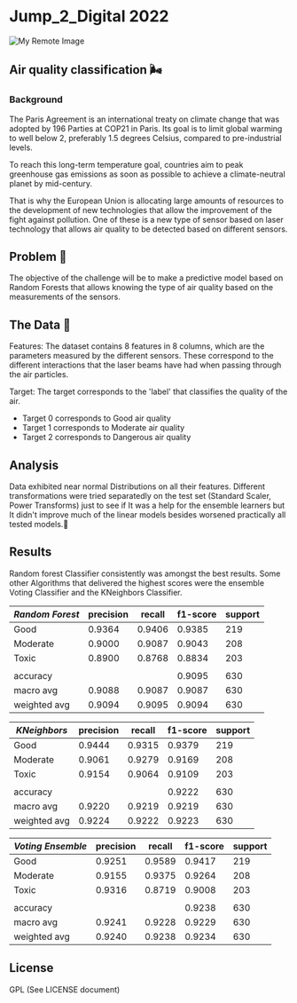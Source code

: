 # Jump_2_Digital 2022 
![My Remote Image](https://www.rpsgroup.com/media/2484/air-quality-1600x1000.jpg?anchor=center&mode=crop&width=1200&height=630&rnd=131915165990000000)
## Air quality classification 🌬

### Background 
The Paris Agreement is an international treaty on climate change that was adopted by 196 Parties at COP21 in Paris. Its goal is to limit global warming to well below 2, preferably 1.5 degrees Celsius, compared to pre-industrial levels.

To reach this long-term temperature goal, countries aim to peak greenhouse gas emissions as soon as possible to achieve a climate-neutral planet by mid-century.

That is why the European Union is allocating large amounts of resources to the development of new technologies that allow the improvement of the fight against pollution. One of these is a new type of sensor based on laser technology that allows air quality to be detected based on different sensors.


## Problem 🥅

The objective of the challenge will be to make a predictive model based on Random Forests that allows knowing the type of air quality based on the measurements of the sensors.

## The Data 💾

Features: The dataset contains 8 features in 8 columns, which are the parameters measured by the different sensors. These correspond to the different interactions that the laser beams have had when passing through the air particles.

Target: The target corresponds to the 'label' that classifies the quality of the air.

- Target 0 corresponds to Good air quality 
- Target 1 corresponds to Moderate air quality
- Target 2 corresponds to Dangerous air quality

## Analysis
Data exhibited near normal Distributions on all their features. Different transformations were tried separatedly on the test set (Standard Scaler, Power Transforms) just to see if It was a help for the ensemble learners but It didn't improve much of the linear models besides worsened practically all tested models.🤔 

## Results 
Random forest Classifier consistently was amongst the best results. Some other Algorithms that delivered the highest scores were the ensemble Voting Classifier and the KNeighbors Classifier. 

| **_Random Forest_** | precision | recall | f1-score | support |
|---------------------|-----------|--------|----------|---------|
| Good                | 0.9364    | 0.9406 | 0.9385   | 219     |
| Moderate            | 0.9000    | 0.9087 | 0.9043   | 208     |
| Toxic               | 0.8900    | 0.8768 | 0.8834   | 203     |
|                     |           |        |          |         |
| accuracy            |           |        | 0.9095   | 630     |
| macro avg           | 0.9088    | 0.9087 | 0.9087   | 630     |
| weighted avg        | 0.9094    | 0.9095 | 0.9094   | 630     |


| **_KNeighbors_** | precision | recall | f1-score | support |
|------------------|-----------|--------|----------|---------|
| Good             | 0.9444    | 0.9315 | 0.9379   | 219     |
| Moderate         | 0.9061    | 0.9279 | 0.9169   | 208     |
| Toxic            | 0.9154    | 0.9064 | 0.9109   | 203     |
|                  |           |        |          |         |
| accuracy         |           |        | 0.9222   | 630     |
| macro avg        | 0.9220    | 0.9219 | 0.9219   | 630     |
| weighted avg     | 0.9224    | 0.9222 | 0.9223   | 630     |


| **_Voting Ensemble_** | precision | recall | f1-score | support |
|-----------------------|-----------|--------|----------|---------|
| Good                  | 0.9251    | 0.9589 | 0.9417   | 219     |
| Moderate              | 0.9155    | 0.9375 | 0.9264   | 208     |
| Toxic                 | 0.9316    | 0.8719 | 0.9008   | 203     |
|                       |           |        |          |         |
| accuracy              |           |        | 0.9238   | 630     |
| macro avg             | 0.9241    | 0.9228 | 0.9229   | 630     |
| weighted avg          | 0.9240    | 0.9238 | 0.9234   | 630     |


## License
GPL (See LICENSE document)
